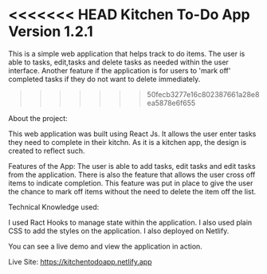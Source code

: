 <<<<<<< HEAD
Kitchen To-Do App
Version 1.2.1
=======
This is a simple  web application that helps track to do items. The user is able to tasks, edit,tasks and delete tasks as needed within the user interface. Another feature if the application is for users to 'mark off' completed tasks if they do not want to delete immediately.
>>>>>>> 50fecb3277e16c802387661a28e8ea5878e6f655

About the project:

This web application was built using React Js. It allows the user enter tasks they need to complete in their kitchn. As it is a kitchen app, the design is created to reflect such.

Features of the App:
The user is able to add tasks, edit tasks and edit tasks from the application. There is also the feature that allows the user cross off items to indicate completion. This feature was put in place to give the user the chance to mark off items without the need to delete the item off the list.

Technical Knowledge used:

I used Ract Hooks to manage state within the application. I also used plain CSS to add the styles on the application. I also deployed on Netlify.

You can see a live demo and view the application in action.

Live Site:
https://kitchentodoapp.netlify.app






